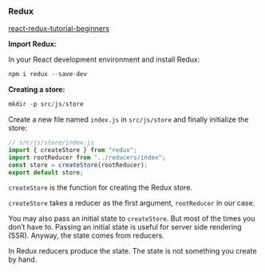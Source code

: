 ### Redux

[react-redux-tutorial-beginners](https://www.valentinog.com/blog/react-redux-tutorial-beginners/)

**Import Redux:**

In your React development environment and install Redux:

```js
npm i redux --save-dev
```

**Creating a store:**

```js
mkdir -p src/js/store
```

Create a new file named `index.js` in `src/js/store` and finally initialize the store:

```js
// src/js/store/index.js
import { createStore } from "redux";
import rootReducer from "../reducers/index";
const store = createStore(rootReducer);
export default store;
```
`createStore` is the function for creating the Redux store.

`createStore` takes a reducer as the first argument, `rootReducer` in our case.

You may also pass an initial state to `createStore`. But most of the times you don’t have to. Passing an initial state is useful for server side rendering (SSR). Anyway, the state comes from reducers.

In Redux reducers produce the state. The state is not something you create by hand.

